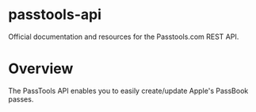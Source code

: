 passtools-api
=============

Official documentation and resources for the Passtools.com REST API.



Overview
=========

The PassTools API enables you to easily create/update Apple's PassBook passes.
